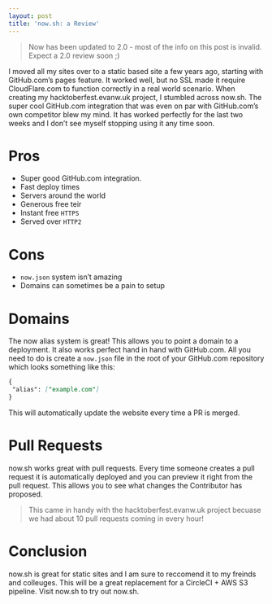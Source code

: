 ```yaml
---
layout: post
title: 'now.sh: a Review'
---
```

> Now has been updated to 2.0 - most of the info on this post is invalid. Expect a 2.0 review soon ;)

I moved all my sites over to a static based site a few years ago, starting with GitHub.com’s pages feature. It worked well, but no SSL made it require CloudFlare.com to function correctly in a real world scenario. When creating my hacktoberfest.evanw.uk project, I stumbled across now.sh. The super cool GitHub.com integration that was even on par with GitHub.com’s own competitor blew my mind. It has worked perfectly for the last two weeks and I don’t see myself stopping using it any time soon.

# Pros

* Super good GitHub.com integration.
* Fast deploy times
* Servers around the world
* Generous free teir
* Instant free `HTTPS`
* Served over `HTTP2`

# Cons

* `now.json` system isn’t amazing
* Domains can sometimes be a pain to setup

# Domains

The now alias system is great! This allows you to point a domain to a deployment. It also works perfect hand in hand with GitHub.com. All you need to do is create a `now.json` file in the root of your GitHub.com repository which looks something like this:

```markdown
{
 "alias": ["example.com"]
}
```

This will automatically update the website every time a PR is merged.

# Pull Requests

now.sh works great with pull requests. Every time someone creates a pull request it is automatically deployed and you can preview it right from the pull request. This allows you to see what changes the Contributor has proposed.

> This came in handy with the hacktoberfest.evanw.uk project becuase we had about 10 pull requests coming in every hour!

# Conclusion

now.sh is great for static sites and I am sure to reccomend it to my freinds and colleuges. This will be a great replacement for a CircleCI + AWS S3 pipeline. Visit now.sh to try out now.sh.
